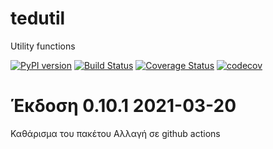 # tedutil

Utility functions

[![PyPI version](https://badge.fury.io/py/tedutil.svg)](https://badge.fury.io/py/tedutil) [![Build Status](https://travis-ci.org/tedlaz/tedutil.svg?branch=master)](https://travis-ci.org/tedlaz/tedutil) [![Coverage Status](https://coveralls.io/repos/github/tedlaz/tedutil/badge.svg?branch=master)](https://coveralls.io/github/tedlaz/tedutil?branch=master) [![codecov](https://codecov.io/gh/tedlaz/tedutil/branch/master/graph/badge.svg)](https://codecov.io/gh/tedlaz/tedutil)

# Έκδοση 0.10.1 2021-03-20

Καθάρισμα του πακέτου
Αλλαγή σε github actions
